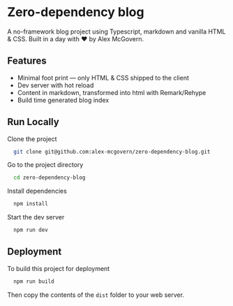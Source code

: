 # Zero-dependency blog

A no-framework blog project using Typescript, markdown and vanilla HTML & CSS.
Built in a day with ❤️ by Alex McGovern.

## Features

-   Minimal foot print — only HTML & CSS shipped to the client
-   Dev server with hot reload
-   Content in markdown, transformed into html with Remark/Rehype
-   Build time generated blog index

## Run Locally

Clone the project

```zsh
  git clone git@github.com:alex-mcgovern/zero-dependency-blog.git
```

Go to the project directory

```zsh
  cd zero-dependency-blog
```

Install dependencies

```zsh
  npm install
```

Start the dev server

```zsh
  npm run dev
```

## Deployment

To build this project for deployment

```bash
  npm run build
```

Then copy the contents of the `dist` folder to your web server.
